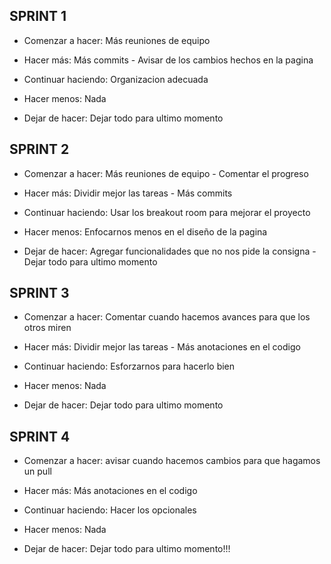 ## SPRINT 1
* Comenzar a hacer: Más reuniones de equipo

* Hacer más: Más commits -  Avisar de los cambios hechos en la pagina

* Continuar haciendo: Organizacion adecuada

* Hacer menos: Nada

* Dejar de hacer: Dejar todo para ultimo momento


## SPRINT 2
* Comenzar a hacer: Más reuniones de equipo - Comentar el progreso

* Hacer más:  Dividir mejor las tareas - Más commits 

* Continuar haciendo: Usar los breakout room para mejorar el proyecto

* Hacer menos: Enfocarnos menos en el diseño de la pagina

* Dejar de hacer: Agregar funcionalidades que no nos pide la consigna  - Dejar todo para ultimo momento

## SPRINT 3
* Comenzar a hacer: Comentar cuando hacemos avances para que los otros miren

* Hacer más:  Dividir mejor las tareas - Más anotaciones en el codigo

* Continuar haciendo: Esforzarnos para hacerlo bien

* Hacer menos: Nada

* Dejar de hacer: Dejar todo para ultimo momento 

## SPRINT 4
* Comenzar a hacer: avisar cuando hacemos cambios para que hagamos un pull

* Hacer más:  Más anotaciones en el codigo

* Continuar haciendo: Hacer los opcionales

* Hacer menos: Nada

* Dejar de hacer: Dejar todo para ultimo momento!!!
